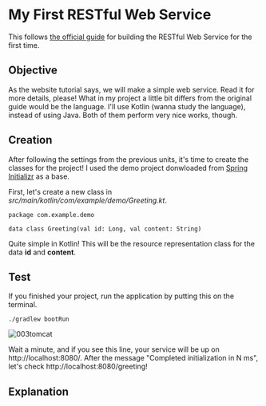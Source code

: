 # My First RESTful Web Service
This follows [the official guide](https://spring.io/guides/gs/rest-service/) for building the RESTful Web Service for the first time.

## Objective
As the website tutorial says, we will make a simple web service. Read it for more details, please!
What in my project a little bit differs from the original guide would be the language. I'll use Kotlin (wanna study the language), instead of using Java. Both of them perform very nice works, though.

## Creation
After following the settings from the previous units, it's time to create the classes for the project! I used the demo project donwloaded from [Spring Initializr](https://start.spring.io/) as a base.

First, let's create a new class in *src/main/kotlin/com/example/demo/Greeting.kt*.

    package com.example.demo

    data class Greeting(val id: Long, val content: String)
    
Quite simple in Kotlin! This will be the resource representation class for the data **id** and **content**.

## Test
If you finished your project, run the application by putting this on the terminal.

    ./gradlew bootRun

![003tomcat](https://user-images.githubusercontent.com/48712088/155746385-bb17aa31-a9e4-4a2c-8636-d5752ab61a84.png)

Wait a minute, and if you see this line, your service will be up on http://localhost:8080/. After the message "Completed initialization in N ms", let's check http://localhost:8080/greeting!


## Explanation
